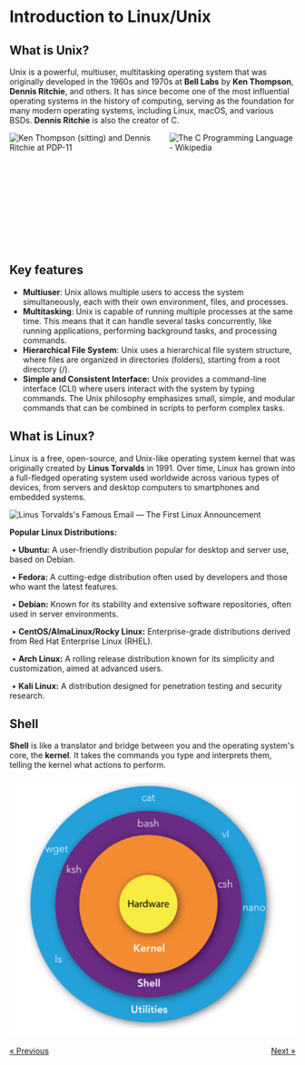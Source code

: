 # Introduction to Linux/Unix 

## What is Unix?

Unix is a powerful, multiuser, multitasking operating system that was originally developed in the 1960s and 1970s at **Bell Labs** by **Ken Thompson**, **Dennis Ritchie**, and others. It has since become one of the most influential operating systems in the history of computing, serving as the foundation for many modern operating systems, including Linux, macOS, and various BSDs. **Dennis Ritchie** is also the creator of C. 
<div style="display: flex; align-items: center;">
  <img src="https://www.redhat.com/sysadmin/sites/default/files/styles/full/public/2022-11/Ken_Thompson_Dennis_Ritchie_PDP-11_0.jpg?itok=D9Au5qnp" alt="Ken Thompson (sitting) and Dennis Ritchie at PDP-11" style="height:200px; margin-right: 10px;"/>

  <img src="https://upload.wikimedia.org/wikipedia/commons/0/0e/The_C_Programming_Language%2C_First_Edition_Cover.svg" alt="The C Programming Language - Wikipedia" style="height:200px;" />
</div>

## Key features
- **Multiuser**: Unix allows multiple users to access the system simultaneously, each with their own environment, files, and processes.
- **Multitasking**:  Unix is capable of running multiple processes at the same time. This means that it can handle several tasks concurrently, like running applications, performing background tasks, and processing commands.
- **Hierarchical File System**: Unix uses a hierarchical file system structure, where files are organized in directories (folders), starting from a root directory (/). 
- **Simple and Consistent Interface:** Unix provides a command-line interface (CLI) where users interact with the system by typing commands. The Unix philosophy emphasizes small, simple, and modular commands that can be combined in scripts to perform complex tasks.

## What is Linux?

Linux is a free, open-source, and Unix-like operating system kernel that was originally created by **Linus Torvalds** in 1991. Over time, Linux has grown into a full-fledged operating system used worldwide across various types of devices, from servers and desktop computers to smartphones and embedded systems.

![Linus Torvalds's Famous Email — The First Linux Announcement](https://fossbytes.com/wp-content/uploads/2016/08/linus-torvald-first-linux-email.png)

**Popular Linux Distributions:**

​	•	**Ubuntu:** A user-friendly distribution popular for desktop and server use, based on Debian.

​	•	**Fedora:** A cutting-edge distribution often used by developers and those who want the latest features.

​	•	**Debian:** Known for its stability and extensive software repositories, often used in server environments.

​	•	**CentOS/AlmaLinux/Rocky Linux:** Enterprise-grade distributions derived from Red Hat Enterprise Linux (RHEL).

​	•	**Arch Linux:** A rolling release distribution known for its simplicity and customization, aimed at advanced users.

​	•	**Kali Linux:** A distribution designed for penetration testing and security research.

## Shell

**Shell** is like a translator and bridge between you and the operating system's core, the **kernel**. It takes the commands you type and interprets them, telling the kernel what actions to perform. 

<img src="../images/shell.png" alt="shell" style="zoom:50%;" />

<a href="00_overview.md" style="float: left;">&laquo; Previous</a>
<a href="02_files.md" style="float: right;">Next &raquo;</a>
